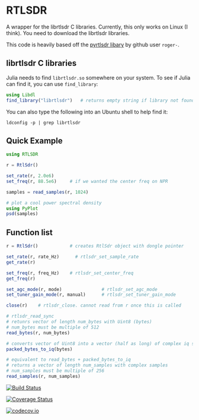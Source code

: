 # RTLSDR

A wrapper for the librtlsdr C libraries.
Currently, this only works on Linux (I think).
You need to download the librtlsdr libraries.

This code is heavily based off the
[pyrtlsdr libary](https://github.com/roger-/pyrtlsdr) by github user `roger-`.


## librtlsdr C libraries

Julia needs to find `librtlsdr.so` somewhere on your system.
To see if Julia can find it, you can use `find_library`:

```julia
using Libdl
find_library("librtlsdr")   # returns empty string if library not found
```

You can also type the following into an Ubuntu shell to help find it:

```shell
ldconfig -p | grep librtlsdr
```


## Quick Example

```julia
using RTLSDR

r = RtlSdr()

set_rate(r, 2.0e6)
set_freq(r, 88.5e6)		# if we wanted the center freq on NPR

samples = read_samples(r, 1024)

# plot a cool power spectral density
using PyPlot
psd(samples)
```

## Function list
```julia
r = RtlSdr()            # creates RtlSdr object with dongle pointer

set_rate(r, rate_Hz)      # rtlsdr_set_sample_rate
get_rate(r)

set_freq(r, freq_Hz)    # rtlsdr_set_center_freq
get_freq(r)

set_agc_mode(r, mode)               # rtlsdr_set_agc_mode
set_tuner_gain_mode(r, manual)      # rtlsdr_set_tuner_gain_mode

close(r)    # rtlsdr_close. cannot read from r once this is called

# rtlsdr_read_sync
# retunrs vector of length num_bytes with Uint8 (bytes)
# num_bytes must be multiple of 512
read_bytes(r, num_bytes)

# converts vector of Uint8 into a vector (half as long) of complex iq samples
packed_bytes_to_iq(bytes)

# equivalent to read_bytes + packed_bytes_to_iq
# returns a vector of length num_samples with complex samples
# num_samples must be multiple of 256
read_samples(r, num_samples)
```

[![Build Status](https://travis-ci.org/dressel/RTLSDR.jl.svg?branch=master)](https://travis-ci.org/dressel/RTLSDR.jl)

[![Coverage Status](https://coveralls.io/repos/dressel/RTLSDR.jl/badge.svg?branch=master&service=github)](https://coveralls.io/github/dressel/RTLSDR.jl?branch=master)

[![codecov.io](http://codecov.io/github/dressel/RTLSDR.jl/coverage.svg?branch=master)](http://codecov.io/github/dressel/RTLSDR.jl?branch=master)
